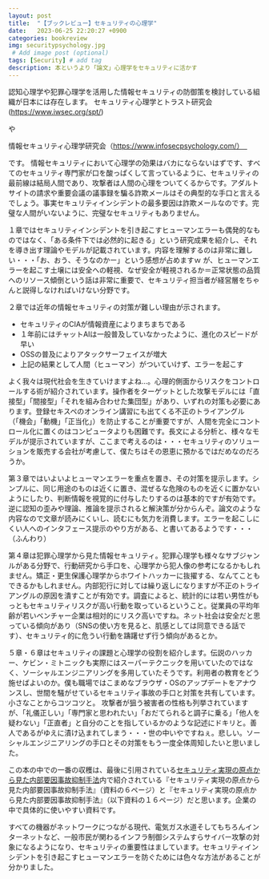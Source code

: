 ```yaml
---
layout: post
title:  "【ブックレビュー】セキュリティの心理学"
date:   2023-06-25 22:20:27 +0900
categories: bookreview
img: securitypsychology.jpg
 # Add image post (optional)
tags: [Security] # add tag
description: 本というより「論文」心理学をセキュリティに活かす
---
```


認知心理学や犯罪心理学を活用した情報セキュリティの防御策を検討している組織が日本には存在します。
セキュリティ心理学とトラスト研究会(https://www.iwsec.org/spt/)　

や　

情報セキュリティ心理学研究会（https://www.infosecpsychology.com/）　

です。
情報セキュリティにおいて心理学の効果はバカにならないはずです、すべてのセキュリティ専門家が口を酸っぱくして言っているように、セキュリティの最前線は結局人間であり、攻撃者は人間の心理をついてくるからです。アダルトサイトの請求や重要会議の議事録を騙る詐欺メールはその典型的な手口と言えるでしょう。事実セキュリティインシデントの最多要因は詐欺メールなのです。完璧な人間がいないように、完璧なセキュリティもありません。

１章ではセキュリティインシデントを引き起こすヒューマンエラーも偶発的なものではなく、「ある条件下では必然的に起きる」という研究成果を紹介し、それを導き出す理論やモデルが記載されています。内容を理解するのは非常に難しい・・・「お、おう、そうなのかー」という感想が占めますｗ
が、ヒューマンエラーを起こす土壌には安全への軽視、なぜ安全が軽視されるか＝正常状態の品質へのリソース傾倒という話は非常に重要で、セキュリティ担当者が経営層をちゃんと説得しなければいけない分野です。

２章では近年の情報セキュリティの対策が難しい理由が示されます。

- セキュリティのCIAが情報資産によりまちまちである
- １年前にはチャットAIは一般普及していなかったように、進化のスピードが早い
- OSSの普及によりアタックサーフェイスが増大
- 上記の結果として人間（ヒューマン）がついていけず、エラーを起こす

よく我々は現代社会を生きていけますよね…。心理的側面からリスクをコントロールする術が紹介されています。操作者をターゲットとした攻撃モデルには「直接型」「間接型」「それを組み合わせた集団型」があり、いずれの対策も必要にあります。登録セキスペのオンライン講習にも出てくる不正のトライアングル（「機会」「動機」「正当化」）を防止することが重要ですが、人間を完全にコントロール化に置くのはコンピュータよりも困難です。長文による分析と、様々なモデルが提示されていますが、ここまで考えるのは・・・セキュリティのソリューションを販売する会社が考慮して、僕たちはその恩恵に預かるではだめなのだろうか。

第３章ではいよいよヒューマンエラーを重点を置き、その対策を提示します。シンプルに、同じ用途のものは近くに置き、混ぜるな危険のものを近くに置かないようにしたり、判断情報を視覚的に付与したりするのは基本的ですが有効です。逆に認知の歪みや理論、推論を提示されると解決策が分からんぞ。論文のような内容なので文章が読みにくいし、読むにも気力を消費します。エラーを起こしにくい人へのインタフェース提示のやり方がある、と書いてあるようです・・・（ふんわり）

第４章は犯罪心理学から見た情報セキュリティ。犯罪心理学も様々なサブジャンルがある分野で、行動研究から手口を、心理学から犯人像の参考になるかもしれません。矯正・更生保護心理学からホワイトハッカーに抜擢する、なんてこともできるかもしれません。内部犯行に対しては繰り返しになりますが不正のトライアングルの原因を潰すことが有効です。調査によると、統計的には若い男性がもっともセキュリティリスクが高い行動を取っているということ。従業員の平均年齢が若いベンチャー企業は相対的にリスク高いですね。ネット社会は安全だと思っている傾向があり（SNSの使い方を見ると、肌感としては同意できる話です）、セキュリティ的に危うい行動を躊躇せず行う傾向があるとか。

５章・６章はセキュリティの課題と心理学の役割を紹介します。伝説のハッカー、ケビン・ミトニックも実際にはスーパーテクニックを用いていたのではなく、ソーシャルエンジニアリングを多用していたそうです。利用者の教育をどう施せばよいのか。僕も職場ではこまめなブラウザ・OSのアップデートをアナウンスし、世間を騒がせているセキュリティ事故の手口と対策を共有しています。小さなことからコツコツと。
攻撃者が狙う被害者の性格も列挙されていますが、「礼儀正しい」「専門家と思われたい」「おだてられると調子に乗る」「他人を疑わない」「正直者」と自分のことを指しているかのような記述にドキリと。善人であるがゆえに漬け込まれてしまう・・・世の中いやですねぇ。悲しい。ソーシャルエンジニアリングの手口とその対策をもう一度全体周知したいと思いました。

この本の中での一番の収穫は、最後に引用されている[セキュリティ実現の原点から見た内部要因事故抑制手法](https://www.jnsa.org/jnsapress/vol33/3_kikou.pdf)内で紹介されている『セキュリティ実現の原点から見た内部要因事故抑制手法』（資料の６ページ）と『セキュリティ実現の原点から見た内部要因事故抑制手法』（以下資料の１６ページ）だと思います。企業の中で具体的に使いやすい資料です。

すべての機器がネットワークにつながる現代、電気ガス水道そしてもちろんインターネットなど、一般市民が関わるインフラ制御システムすらサイバー攻撃の対象になるようになり、セキュリティの重要性はましています。セキュリティインシデントを引き起こすヒューマンエラーを防ぐためには色々な方法があることが分かりました。